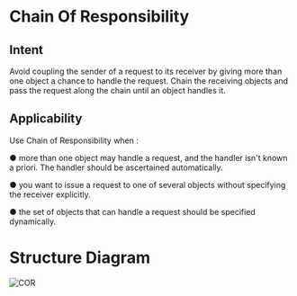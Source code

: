 # Chain Of Responsibility
## Intent
Avoid coupling the sender of a request to its receiver by giving more than one object a chance to handle 
the request. Chain the receiving objects and pass the request along the chain until an object handles it.
## Applicability
Use Chain of Responsibility when :

● more than one object may handle a request, and the handler isn't known a priori. The handler should be ascertained automatically. 

● you want to issue a request to one of several objects without specifying the receiver explicitly. 

● the set of objects that can handle a request should be specified dynamically. 
# Structure Diagram
![COR](https://media.geeksforgeeks.org/wp-content/uploads/desigmpatternuml1.png)
